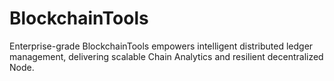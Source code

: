 # BlockchainTools
Enterprise-grade BlockchainTools empowers intelligent distributed ledger management, delivering scalable Chain Analytics and resilient decentralized Node.
